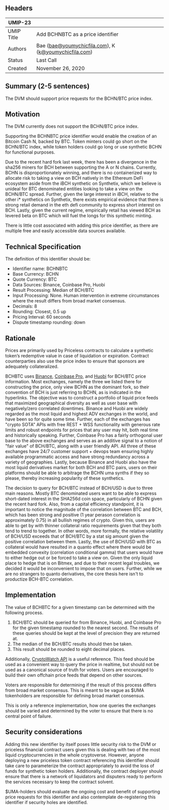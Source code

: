 ## Headers
| UMIP-23     |                                                                                                                                          |
|------------|------------------------------------------------------------------------------------------------------------------------------------------|
| UMIP Title | Add BCHNBTC as a price identifier              |
| Authors    | Bae (bae@youmychicfila.com), K (k@youmychicfila.com) |
| Status     | Last Call                                                                                                                                    |
| Created    | November 26, 2020                                                                                                                           |
 
## Summary (2-5 sentences)
The DVM should support price requests for the BCHN/BTC price index.
 
 
## Motivation
The DVM currently does not support the BCHN/BTC price index.
 
Supporting the BCHNBTC price identifier would enable the creation of an Bitcoin Cash N, backed by BTC. Token minters could go short on the BCHN/BTC index, while token holders could go long or use synthetic BCHN for functional purposes.
 
Due to the recent hard fork last week, there has been a divergence in the sha256 miners for BCH between supporting the A or N chains. Currently, BCHN is disproportionately winning, and there is no containerized way to allocate risk to taking a view on BCH natively in the Ethereum DeFi ecosystem aside from the iBCH synthetic on Synthetix, which we believe is unideal for BTC denominated entities looking to take a view on the BCHN/BTC spread. Further, given the large interest in iBCH, relative to the other i* synthetics on Synthetix, there exists empirical evidence that there is strong retail demand in the eth defi community to express short interest on BCH. Lastly, given the current regime, empirically retail has viewed BCH as levered beta on BTC which will fuel the longs for this synthetic minting. 
 
There is little cost associated with adding this price identifier, as there are multiple free and easily accessible data sources available.
 
## Technical Specification
The definition of this identifier should be:
 
- Identifier name: BCHNBTC
- Base Currency: BCHN
- Quote Currency: BTC
- Data Sources: Binance, Coinbase Pro, Huobi
- Result Processing: Median of BCH/BTC
- Input Processing: None. Human intervention in extreme circumstances where the result differs from broad market consensus.
- Decimals: 8
- Rounding: Closest, 0.5 up
- Pricing Interval: 60 seconds
- Dispute timestamp rounding: down
 
## Rationale
Prices are primarily used by Priceless contracts to calculate a synthetic token’s redemptive value in case of liquidation or expiration. Contract counterparties also use the price index to ensure that sponsors are adequately collateralized.

BCHBTC uses [Binance](https://www.binance.com/en/support/announcement/ade106fd65974a9982fc5a32e063d0b0), [Coinbase Pro](https://help.coinbase.com/en/coinbase/getting-started/general-crypto-education/coinbase-update-on-november-2018-bch-hard-fork), and [Huobi](https://huobiglobal.zendesk.com/hc/en-us/articles/900004372123-Huobi-Global-Will-Support-The-Upcoming-Bitcoin-Cash-BCH-HardFork) for BCH/BTC price information. Most exchanges, namely the three we listed there for constructing the price, only view BCHN as the dominant fork, so their convention of BCH is just referring to BCHN, as is indicated in the hyperlinks. The objective was to construct a portfolio of liquid price feeds that maximized geographical diversity as well as user base with negatively/zero correlated downtimes. Binance and Huobi are widely regarded as the most liquid and highest ADV exchanges in the world, and have been so for quite some time. Further, each of the exchanges has "crypto SOTA" APIs with free REST + WSS functionality with generous rate limits and robust endpoints for prices that any user may hit, both real time and historically speaking. Further, Coinbase Pro has a fairly orthogonal user base to the above exchanges and serves as an additive signal to a notion of "fair value" of BCH/BTC, along with a user friendly API. All three of these exchanges have 24/7 customer support + devops team ensuring highly available programmatic access and have strong redundancy across a variety of geographies. Lastly, because Binance and Huobi also have the most liquid derivatives market for both BCH and BTC pairs, users on their platforms should be able to arbitrage the BCHN uma synths if they so please, thereby increasing popularity of these synthetics.
 
The decision to query for BCH/BTC instead of BCH/USD is due to three main reasons. Mostly BTC denominated users want to be able to express short-dated interest in the SHA256d coin space, particularly of BCHN given the recent hard fork. Also, from a capital efficiency standpoint, it is important to notice the magnitude of the correlation between BTC and BCH, which has been strong and positive (1 year perason correlation is approximately 0.75) in all bullish regimes of crypto. Given this, users are able to get by with thinner collateral ratio requirements given that they both tend to trend to together. In other words, more formally, the relative volatility of BCH/USD exceeds that of BCH/BTC by a stat sig amount given the positive correlation between them. Lastly, the use of BCH/USD with BTC as collateral would have resulted in a quanto effect where there would be embedded convexity (correlation conditional gamma) that users would have to either hedge out or be forced to take a view on. Given the only liquid place to hedge that is on Bitmex, and due to their recent legal troubles, we decided it would be inconvenient to impose that on users. Further, while we are no strangers to quanto derivatives, the core thesis here isn't to productize BCH-BTC correlation. 

## Implementation
 
The value of BCHBTC for a given timestamp can be determined with the following process.
 
1. BCH/BTC should be queried for from Binance, Huobi, and Coinbase Pro for the given timestamp rounded to the nearest second. The results of these queries should be kept at the level of precision they are returned at.
2. The median of the BCH/BTC results should then be taken.
3. This result should be rounded to eight decimal places.
 
Additionally, [CryptoWatch API](https://docs.cryptowat.ch/rest-api/) is a useful reference. This feed should be used as a convenient way to query the price in realtime, but should not be used as a canonical source of truth for voters. Users are encouraged to build their own offchain price feeds that depend on other sources.
 
Voters are responsible for determining if the result of this process differs from broad market consensus. This is meant to be vague as $UMA tokenholders are responsible for defining broad market consensus.
 
This is only a reference implementation, how one queries the exchanges should be varied and determined by the voter to ensure that there is no central point of failure.
 
## Security considerations
Adding this new identifier by itself poses little security risk to the DVM or priceless financial contract users given this is dealing with two of the most liquid cryptocurrencies in the whole cryptoverse. However, anyone deploying a new priceless token contract referencing this identifier should take care to parameterize the contract appropriately to avoid the loss of funds for synthetic token holders. Additionally, the contract deployer should ensure that there is a network of liquidators and disputers ready to perform the services necessary to keep the contract solvent.
 
$UMA-holders should evaluate the ongoing cost and benefit of supporting price requests for this identifier and also contemplate de-registering this identifier if security holes are identified.
